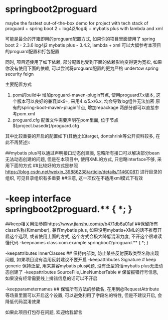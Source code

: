 # springboot2proguard

maybe the fastest out-of-the-box demo for project with tech stack of proguard + spring boot 2 + log4j2/log4j + mybatis plus with lambda and xml

可能是最全的开箱即用的proguard配置方式, 如果你的项目里面使用了
spring boot 2 - 2.3.6
log4j2
mybatis plus - 3.4.2, lambda + xml
可以大幅参考本项目的proguard配置和打包配置

同时, 项目还使用了如下依赖, 部分配置也受到下面的依赖影响变得更为宽松, 如果你没有使用下面的依赖, 可以尝试将proguard配置的更为严格
undertow
spring security
feign

主要配置方式
1. pom的build中
增加proguard-maven-plugin节点, 使用proguard7.x版本, 这个版本可以良好的兼容jdk9+, 采用4.x/5.x/6.x, 均会导致log组件无法加密
原有的spring-boot-maven-plugin节点, 增加repackage
两部分都可以直接参考pom.xml
2. proguard.cfg
配置文件需要声明在pom里面, 位于节点
<proguardInclude>${project.basedir}/proguard.cfg</proguardInclude>


其中比较重要的开启的配置如下(其他比如target, dontshrink等公开资料较多, 在此不再赘述):

##mybatis plus可以通过声明接口动态创建类, 忽略所有接口可以解决部分bean无法动态创建的问题, 但是在本项目中, 使用XML的方式, 只忽略interface不够, 采用下面的方式
##比较好的方式是参照  https://blog.csdn.net/weixin_39886238/article/details/114600811  进行目录的组织, 可见目录组织有多重要
##注意, 这一项仅在不适用xml模式下有效
# -keep interface springboot2proguard.** { *; }

##keep相关用法参照https://www.jianshu.com/p/b471db6a01af
##保留所有class名称(和member), 兼容mybatis plus, 如果没用mybatis+XML的话不推荐开启这个选项, 或者使用上面的方式, 这个方式会极大降低混淆力度, 不开这个很难读懂代码
-keepnames class com.example.springboot2proguard.** { *; }

-keepattributes InnerClasses ## 保持内部类, 防止某些反射获取类型名称出现问题, 如果项目没有滥用反射建议不要开启
-keepattributes Signature # keep generic 保持泛型, 用来兼容mybatis plus问题, 没有泛型的话mybatis plus无法动态创建了
-keepattributes SourceFile,LineNumberTable # 保留报错行号信息, 如果没有经常需要线上排错信息的话可以不开启

-keepparameternames ## 保留所有方法的参数名, 在用到@RequestAttribute等场景里面可以开启这个设置, 可以避免利用了字段名的特性, 但是不建议开启, 会降低代码混淆效果

如果此项目打包存在问题, 欢迎给我留言
